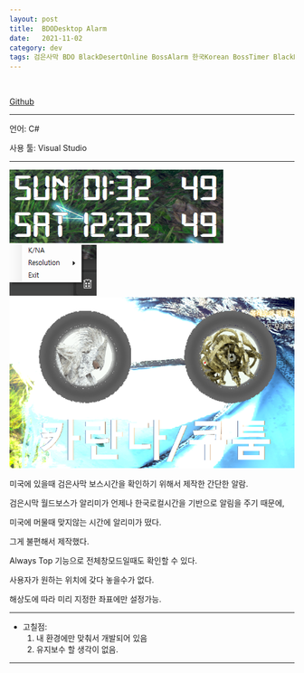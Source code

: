 ```yaml
---
layout: post
title:  BDODesktop Alarm
date:   2021-11-02
category: dev
tags: 검은사막 BDO BlackDesertOnline BossAlarm 한국Korean BossTimer BlackDesertAlarm
---
```




<br>


[Github](https://github.com/Bamtoliya/BDODESKTOPALARM-KOR-)


---

언어: C#

사용 툴: Visual Studio

--- 
![Alt text](../../assets/img/dev/AlarmDesktop.png)
![Alt text](../../assets/img/dev/AlarmSettings.png)
![Alt text](../../assets/img/dev/AlarmExample.png)

미국에 있을때 검은사막 보스시간을 확인하기 위해서 제작한 간단한 알람.

검은시막 월드보스가 알리미가 언제나 한국로컬시간을 기반으로 알림을 주기 때문에,

미국에 머물때 맞지않는 시간에 알리미가 떴다. 

그게 불편해서 제작했다.

Always Top 기능으로 전체창모드일때도 확인할 수 있다.

사용자가 원하는 위치에 갖다 놓을수가 없다.

해상도에 따라 미리 지정한 좌표에만 설정가능.


---

- 고칠점:
    1. 내 환경에만 맞춰서 개발되어 있음
    2. 유지보수 할 생각이 없음.

---